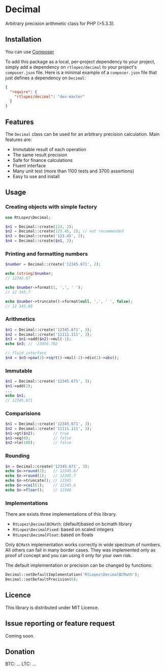 Decimal
=======

Arbitrary precision arithmetic class for PHP (>5.3.3).

Installation
------------

You can use [Composer](http://getcomposer.org/)

To add this package as a local, per-project dependency to your project, simply add a dependency on `rtlopez/decimal` to your project's `composer.json` file. Here is a minimal example of a `composer.json` file that just defines a dependency on `Decimal`:

```json
{
  "require": {
    "rtlopez/decimal": "dev-master"
  }
}
```

Features
--------

The `Decimal` class can be used for an arbitrary precision calculation. Main features are:

* Immutable result of each operation
* The same result precision
* Safe for finance calculations
* Fluent interface
* Many unit test (more than 1100 tests and 3700 assertions)
* Easy to use and install

Usage
-----

### Creating objects with simple factory

```php
use RtLopez\Decimal;

$n1 = Decimal::create(123, 2);
$n2 = Decimal::create(123.45, 2); // not recommended
$n3 = Decimal::create('123.45', 2);
$n4 = Decimal::create($n1, 2);
```
### Printing and formatting numbers

```php
$number = Decimal::create('12345.671', 2);

echo (string)$number;
// 12345.67

echo $number->format(1, ',', ' ');
// 12 345,7

echo $number->truncate()->format(null, ',', ' ', false);
// 12 345,00
```
### Arithmetics

```php
$n1 = Decimal::create('12345.671', 3);
$n2 = Decimal::create('11111.111', 3);
$n3 = $n1->add($n2)->mul(-1);
echo $n3; // -23456.782

// fluid interface
$n4 = $n3->pow(2)->sqrt()->mul(-2)->div(2)->abs();
```

### Immutable

```php
$n1 = Decimal::create('12345.671', 3);
$n1->add(2);
...
echo $n1;
// 12345.671
```

### Comparisions

```php
$n1 = Decimal::create('12345.671', 3);
$n2 = Decimal::create('11111.111', 3);
$n1->gt($n2);        // true
$n1->eq(0);          // false
$n2->le(100);        // false
```

### Rounding

```php
$n = Decimal::create('12345.671', 3);
echo $n->round(2);   // 12345.67
echo $n->round(1);   // 12345.7
echo $n->truncate(); // 12345
echo $n->ceil(1);    // 12345.6
echo $n->floor();    // 12346
```

### Implementations

There are exists three implementations of this library.

* `RtLopez\DecimalBCMath`: (default)based on bcmath library
* `RtLopez\DecimalFixed`:  based on scaled integers
* `RtLopez\DecimalFloat`:  based on floats

Only `BCMath` implementation works correctly in wide spectrum of numbers. All others can fail in many border cases. They was implemented only as proof of concept and you can using it only for your own risk.

The default implementation or precision can be changed by functions:

```php
Decimal::setDefaultImplementation('RtLopez\DecimalBCMath');
Decimal::setDefaultPrecision(6);
```

Licence
-------

This library is distributed under MIT Licence.

Issue reporting or feature request
----------------------------------

Coming soon.

Donation
--------
BTC: ...
LTC: ...
